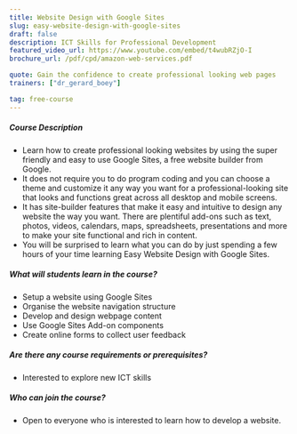 ```yaml
---
title: Website Design with Google Sites
slug: easy-website-design-with-google-sites
draft: false
description: ICT Skills for Professional Development
featured_video_url: https://www.youtube.com/embed/t4wubRZjO-I
brochure_url: /pdf/cpd/amazon-web-services.pdf

quote: Gain the confidence to create professional looking web pages
trainers: ["dr_gerard_boey"]

tag: free-course
---
```


<section id="course_info" class="py-5">
  <div class="container">
    <div class="row">
        <div class="col-lg-6 mb-3">
        <div class="course_info__content">
            <div class="course_info__content-align">
            <h5>Course Description</h5>
            <ul class="terms-condition__list">
                <li class="terms-condition__list-point">
                Learn how to create professional looking websites by using
                the super friendly and easy to use Google Sites, a free
                website builder from Google.
                </li>
                <li class="terms-condition__list-point">
                It does not require you to do program coding and you can
                choose a theme and customize it any way you want for a
                professional-looking site that looks and functions great
                across all desktop and mobile screens.
                </li>
                <li class="terms-condition__list-point">
                It has site-builder features that make it easy and intuitive
                to design any website the way you want. There are plentiful
                add-ons such as text, photos, videos, calendars, maps,
                spreadsheets, presentations and more to make your site
                functional and rich in content.
                </li>
                <li class="terms-condition__list-point">
                You will be surprised to learn what you can do by just
                spending a few hours of your time learning Easy Website
                Design with Google Sites.
                </li>
            </ul>
            </div>
        </div>
        </div>
        <div class="col-lg-6 mb-3">
        <div class="course_info__content">
            <div class="course_info__content-align">
            <h5>What will students learn in the course?</h5>
            <ul class="terms-condition__list">
                <li class="terms-condition__list-point">
                Setup a website using Google Sites
                </li>
                <li class="terms-condition__list-point">
                Organise the website navigation structure
                </li>
                <li class="terms-condition__list-point">
                Develop and design webpage content
                </li>
                <li class="terms-condition__list-point">
                Use Google Sites Add-on components
                </li>
                <li class="terms-condition__list-point">
                Create online forms to collect user feedback
                </li>
            </ul>
            <h5>Are there any course requirements or prerequisites?</h5>
            <ul class="terms-condition__list">
                <li class="terms-condition__list-point">
                Interested to explore new ICT skills
                </li>
            </ul>
            <h5>Who can join the course?</h5>
            <ul class="terms-condition__list">
                <li class="terms-condition__list-point">
                Open to everyone who is interested to learn how to develop a
                website.
                </li>
            </ul>
            </div>
        </div>
        </div>
    </div>
  </div>
</section>


